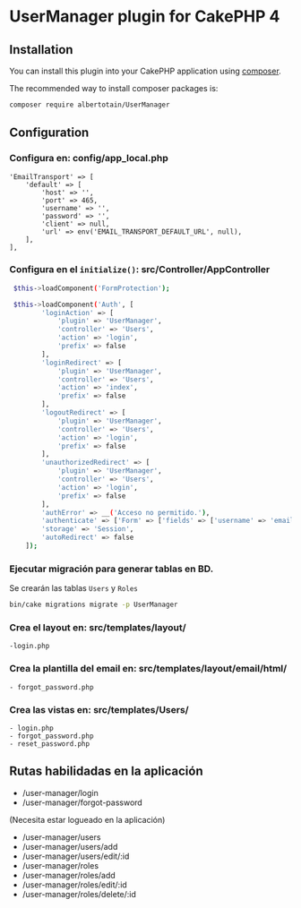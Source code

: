 # UserManager plugin for CakePHP 4

## Installation

You can install this plugin into your CakePHP application using [composer](https://getcomposer.org).

The recommended way to install composer packages is:

```bash
composer require albertotain/UserManager
```

## Configuration
### Configura en: config/app_local.php

    'EmailTransport' => [
        'default' => [
            'host' => '',
            'port' => 465,
            'username' => '',
            'password' => '',
            'client' => null,
            'url' => env('EMAIL_TRANSPORT_DEFAULT_URL', null),
        ],
    ],

### Configura en el `initialize()`: src/Controller/AppController
```bash
 $this->loadComponent('FormProtection');

 $this->loadComponent('Auth', [
		'loginAction' => [
			'plugin' => 'UserManager',
			'controller' => 'Users',
			'action' => 'login',
            'prefix' => false
		],
		'loginRedirect' => [
			'plugin' => 'UserManager',
			'controller' => 'Users',
			'action' => 'index',
            'prefix' => false
		],
		'logoutRedirect' => [
			'plugin' => 'UserManager',
			'controller' => 'Users',
			'action' => 'login',
			'prefix' => false
		],
		'unauthorizedRedirect' => [
			'plugin' => 'UserManager',
			'controller' => 'Users',
			'action' => 'login',
			'prefix' => false
		],
		'authError' => __('Acceso no permitido.'),
		'authenticate' => ['Form' => ['fields' => ['username' => 'email']]],
		'storage' => 'Session',
		'autoRedirect' => false
	]);
```
### Ejecutar migración para generar tablas en BD. 
Se crearán las tablas `Users` y `Roles` 

```bash
bin/cake migrations migrate -p UserManager

```


### Crea el layout en: src/templates/layout/
    -login.php

### Crea la plantilla del email en:  src/templates/layout/email/html/
    - forgot_password.php

### Crea las vistas en:  src/templates/Users/
    - login.php
    - forgot_password.php
    - reset_password.php


## Rutas habilidadas en la aplicación
- /user-manager/login
- /user-manager/forgot-password

(Necesita estar logueado en la aplicación)
- /user-manager/users
- /user-manager/users/add
- /user-manager/users/edit/:id
- /user-manager/roles
- /user-manager/roles/add
- /user-manager/roles/edit/:id
- /user-manager/roles/delete/:id

